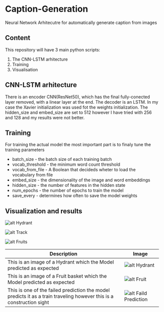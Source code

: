 # Caption-Generation
Neural Network Arhitecutre for automatically generate caption from images

## Content

This repository will have 3 main python scripts:

1. The CNN-LSTM arhitecture
2. Training
3. Visualisation

## CNN-LSTM arhitecture

There is an encoder CNN(ResNet50), which has the final fully-conected layer removed, with a linear layer at the end. The decoder is an LSTM. In my case the Xavier initialization was used fot the weights initialization. The hidden_size and embed_size are set to 512 however I have tried with 256 and 128 and my results were not better.

## Training

For training the actual model the most important part is to finaly tune the training parameters

- batch_size - the batch size of each training batch
- vocab_threshold - the minimum word count threshold
- vocab_from_file - A Boolean that decideds wheter to load the vocabulary from file
- embed_size - the dimensionality of the image and word embeddings
- hidden_size - the number of features in the hidden state
- num_epochs - the number of epochs to train the model
- save_every - determines how often to save the model weights

## Visualization and results

![alt Hydrant](http://github.com/claudiup423/Caption-Generation/blob/main/result_images/Hydrant.png)

![alt Track](http://github.com/claudiup423/Caption-Generation/blob/main/result_images/Track.png)

![alt Fruits](http://github.com/claudiup423/Caption-Generation/blob/main/result_images/Fruits.png)



| Description                                                                                    | Image  |
|  --------------------------------------------------------------------------------------------- | ------ |
| This is an image of a Hydrant which the Model predicted as expected | ![alt Hydrant](https://github.com/claudiup423/Caption-Generation/blob/main/result_images/Hydrant.png) |
| This is an image of a Fruit basket which the Model predicted as expected | ![alt Fruit](https://github.com/claudiup423/Caption-Generation/blob/main/result_images/Fruits.png) |
| This is one of the failed prediction the model predicts it as a train traveling however this is a construction sight| ![alt Faild Prediction](https://github.com/claudiup423/Caption-Generation/blob/main/result_images/Fruits.png) |